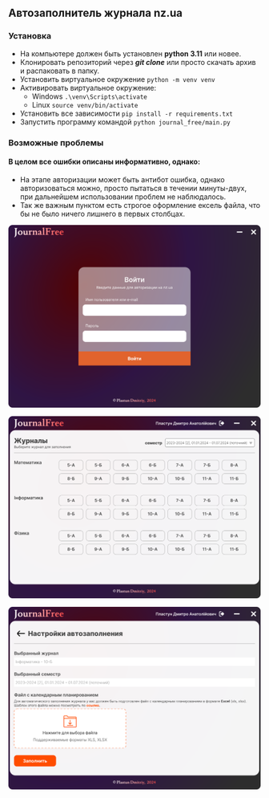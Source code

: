 ## Автозаполнитель журнала nz.ua
### Установка
- На компьютере должен быть установлен **python 3.11** или новее.
- Клонировать репозиторий через ***git clone*** или просто скачать архив и распаковать в папку.
- Установить виртуальное окружение ```python -m venv venv```
- Активировать виртуальное окружение:
  * Windows ```.\venv\Scripts\activate```
  * Linux ```source venv/bin/activate```
- Установить все зависимости ```pip install -r requirements.txt```
- Запустить программу командой ```python journal_free/main.py```

### Возможные проблемы
#### В целом все ошибки описаны информативно, однако:
- На этапе авторизации может быть антибот ошибка, однако авторизоваться можно, просто пытаться в течении минуты-двух, при дальнейшем использовании проблем не наблюдалось.
- Так же важным пунктом есть строгое оформление ексель файла, что бы не было ничего лишнего в первых столбцах.

![login](screenshots/login.svg)

![list_journals](screenshots/list_journals.svg)

![journal](screenshots/journal.svg)